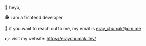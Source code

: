 👋 heyo,

🕵️ i am a frontend developer

📨 if you want to reach out to me, my email is eray_chumak@pm.me

👉 visit my website: https://eraychumak.dev/
